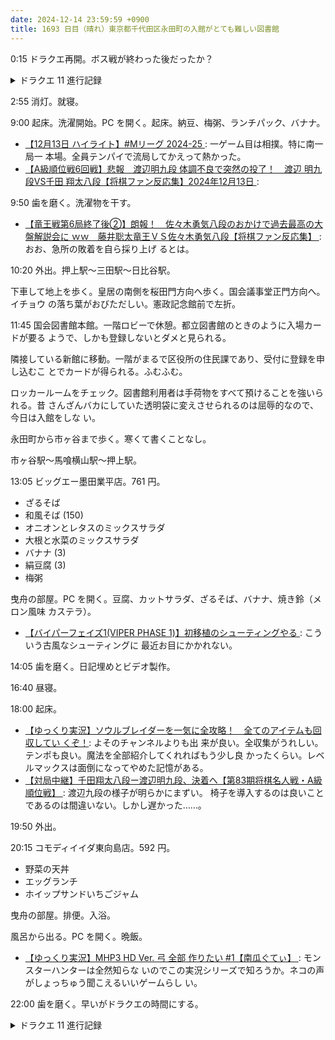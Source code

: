 ```yaml
---
date: 2024-12-14 23:59:59 +0900
title: 1693 日目（晴れ）東京都千代田区永田町の入館がとても難しい図書館
---
```


0:15 ドラクエ再開。ボス戦が終わった後だったか？

<details><summary>ドラクエ 11 進行記録</summary>
<p>黄金城の際どいボス戦をクリア。妹をクレイモランの神父に託して旅を続ける。</p>

<p>ここでおつかい各種を片付ける。特にけんじゃの石の発見は戦闘の役に立つ。
すぐに終わるだろうと思っていた墓探しは謎の難航。いつものドラクエとは違うところに墓がある。</p>

<p>物語進行に戻る。クレイモランの東側を探索。
雪原にキラーマシンがザコとして出てくるのでドラクエ 8 を思い出す。
学者のいた山小屋で兵士からおつかいを頼まれ、キラーマシンを狩りまくる必要が生じる。
しかし、標的がなかなか現れないので今日は終了。</p>
</details>

2:55 消灯。就寝。

9:00 起床。洗濯開始。PC を開く。起床。納豆、梅粥、ランチパック、バナナ。

* [【12月13日 ハイライト】#Mリーグ 2024-25
  ](https://www.youtube.com/watch?v=6dgoTNu7is4): 一ゲーム目は相撲。特に南一局一
  本場。全員テンパイで流局してかえって熱かった。
* [【A級順位戦6回戦】悲報　渡辺明九段 体調不良で突然の投了！　渡辺 明九段VS千田
  翔太八段【将棋ファン反応集】2024年12月13日
  ](https://www.youtube.com/watch?v=EuzNwcr1m2I): 

9:50 歯を磨く。洗濯物を干す。

* [【竜王戦第6局終了後②】朗報！　佐々木勇気八段のおかけで過去最高の大盤解説会に
  ｗｗ　藤井聡太竜王ＶＳ佐々木勇気八段【将棋ファン反応集】
  ](https://www.youtube.com/watch?v=sK5WFHG057k): おお、急所の敗着を自ら採り上げ
  るとは。

10:20 外出。押上駅～三田駅～日比谷駅。

下車して地上を歩く。皇居の南側を桜田門方向へ歩く。国会議事堂正門方向へ。イチョウ
の落ち葉がおびただしい。憲政記念館前で左折。

<blockquote class="twitter-tweet"
  data-conversation="none"
  data-media-max-width="480" data-theme="dark" data-align="center">
<a href="https://twitter.com/showa_yojyo/status/1867808992891953180"></a>
</blockquote>

11:45 国会図書館本館。一階ロビーで休憩。都立図書館のときのように入場カードが要る
ようで、しかも登録しないとダメと見られる。

隣接している新館に移動。一階がまるで区役所の住民課であり、受付に登録を申し込むこ
とでカードが得られる。ふむふむ。

ロッカールームをチェック。図書館利用者は手荷物をすべて預けることを強いられる。昔
さんざんバカにしていた透明袋に変えさせられるのは屈辱的なので、今日は入館をしな
い。

永田町から市ヶ谷まで歩く。寒くて書くことなし。

市ヶ谷駅～馬喰横山駅～押上駅。

13:05 ビッグエー墨田業平店。761 円。

* ざるそば
* 和風そば (150)
* オニオンとレタスのミックスサラダ
* 大根と水菜のミックスサラダ
* バナナ (3)
* 絹豆腐 (3)
* 梅粥

曳舟の部屋。PC を開く。豆腐、カットサラダ、ざるそば、バナナ、焼き鈴（メロン風味
カステラ）。

* [【バイパーフェイズ1(VIPER PHASE 1)】初移植のシューティングやる
  ](https://www.youtube.com/watch?v=8OjV0MLzztU): こういう古風なシューティングに
  最近お目にかかれない。

14:05 歯を磨く。日記埋めとビデオ製作。

16:40 昼寝。

18:00 起床。

* [【ゆっくり実況】ソウルブレイダーを一気に全攻略！　全てのアイテムも回収してい
  くぞ！](https://www.youtube.com/watch?v=qSQYow_cYmw): よそのチャンネルよりも出
  来が良い。全収集がうれしい。テンポも良い。魔法を全部紹介してくれればもう少し良
  かったくらい。レベルマックスは面倒になってやめた記憶がある。
* [【対局中継】千田翔太八段ー渡辺明九段、決着へ【第83期将棋名人戦・A級順位戦】
  ](https://www.youtube.com/watch?v=VNbJhbB7-e0): 渡辺九段の様子が明らかにまずい。
  椅子を導入するのは良いことであるのは間違いない。しかし遅かった……。

19:50 外出。

20:15 コモディイイダ東向島店。592 円。

* 野菜の天丼
* エッグランチ
* ホイップサンドいちごジャム

曳舟の部屋。排便。入浴。

風呂から出る。PC を開く。晩飯。

* [【ゆっくり実況】MHP3 HD Ver. 弓 全部 作りたい #1【南瓜ぐてぃ】
  ](https://www.youtube.com/watch?v=1-IWCb_4Kps): モンスターハンターは全然知らな
  いのでこの実況シリーズで知ろうか。ネコの声がしょっちゅう聞こえるいいゲームらし
  い。

22:00 歯を磨く。早いがドラクエの時間にする。

<details><summary>ドラクエ 11 進行記録</summary>
<p>キラーマシン狩りが上手く行かない雪原の東へ進むとなぜかボス戦になる。
そういえば以前は凍った池にスカイドラゴンみたいなのがいた。そいつだ。
こいつを倒すと奥の手でしびれる息をパーティー全員に吹きかけて冒険終了。
ということはなく、崖の上からセーニャが現れて窮地を脱する。勢いで再び仲間に加わる。</p>

<p>聖地ラムダ。ベロニカが先にここへ来ていると思っていたが、村の奥の森に気配を感じて行ってみる。
ここからのイベントには脱帽した。物語の展開とキャラ仕様が融合。</p>

<p>長老の夢に従い山頂へ行き、なぜか彼の枕元に置いてあったというベロニカのフルートを振るう。
するとフルートは釣り竿と化し、さらに何かのアタリがある。巻き上げてみると神々しいクジラのような存在が現れる。
これが一行が追い求めていた空を移動する手段だ。</p>

<p>マップが増えて怪しいところを探索……。目的地は最後に回す。</p>
</details>

